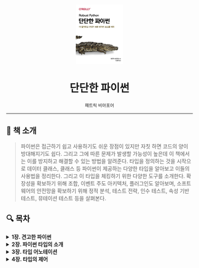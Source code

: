 <div align="center">
    <a href="https://product.kyobobook.co.kr/detail/S000061584859">
        <img src="./bookcover.png" alt="단단한 파이썬 표지" width="128"/>
    </a>
    <h1>단단한 파이썬</h1>
    <small>패트릭 비아포어</small>
</div>

---

## 📖 책 소개

> 파이썬은 접근하기 쉽고 사용하기도 쉬운 장점이 있지만 자칫 하면 코드의 양이 방대해지기도 쉽다. 그리고 그에 따른 문제가 발생할 가능성이 높은데 이 책에서는 이를 방지하고 해결할 수 있는 방법을 알려준다. 타입을 정의하는 것을 시작으로 데이터 클래스, 클래스 등 파이썬이 제공하는 다양한 타입을 알아보고 이들의 사용법을 정리한다. 그리고 이 타입을 체킹하기 위한 다양한 도구를 소개한다.
확장성을 확보하기 위해 조합, 이벤트 주도 아키텍처, 플러그인도 알아보며, 소프트웨어의 안전망을 확보하기 위해 정적 분석, 테스트 전략, 인수 테스트, 속성 기반 테스트, 뮤테이션 테스트 등을 살펴본다.

## 🔍 목차

<details>
    <summary><strong>1장. 견고한 파이썬</strong></summary>

    ```
    __견고성
    ____견고성이 중요한 이유
    __여러분의 의도는 무엇인가?
    ____비동기 소통
    __파이썬 코드에서 의도의 예시
    ____컬렉션
    ____반복 구문
    ____최소 놀람의 원칙
    __마치며
    ```

</details>

<details>
    <summary><strong>2장. 파이썬 타입의 소개</strong></summary>

    ```
    __타입이란?
    ____기계적인 표현
    ____의미적 표현
    __타입 시스템
    ____강한 스펙트럼과 약한 스펙트럼
    ____동적 타입과 정적 타입
    ____덕 타이핑
    __마치며
    ```

</details>

<details>
    <summary><strong>3장. 타입 어노테이션</strong></summary>

    ```
    __타입 어노테이션이란?
    __타입 어노테이션의 장점
    ____자동 완성
    ____타입 체커
    ____연습: 버그 찾기
    __타입 어노테이션은 사용할 때
    __마치며
    ```

</details>

<details>
    <summary><strong>4장. 타입의 제어</strong></summary>

    ```
    __Optional 타입
    __Union 타입
    ____곱 타입과 합 타입
    __Literal 타입
    __Annotated 타입
    __NewType
    __Final 타입
    __마치며
    ```

</details>